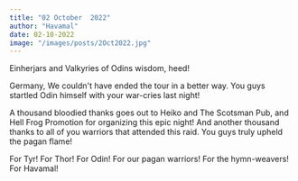 ```yaml
---
title: "02 October  2022"
author: "Havamal"
date: 02-10-2022
image: "/images/posts/2Oct2022.jpg"
---
```


Einherjars and Valkyries of Odins wisdom, heed!

Germany, We couldn't have ended the tour in a better way. You guys startled Odin himself with your war-cries last night!

A thousand bloodied thanks goes out to Heiko and The Scotsman Pub, and Hell Frog Promotion for organizing this epic night! And another thousand thanks to all of you warriors that attended this raid. You guys truly upheld the pagan flame!

For Tyr! For Thor! For Odin! For our pagan warriors! For the hymn-weavers! For Havamal!